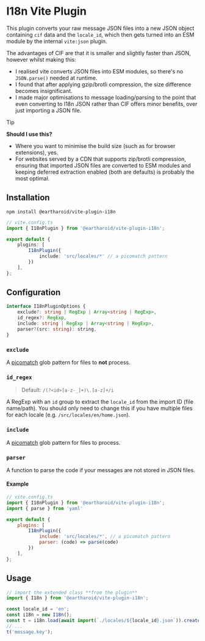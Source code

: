 # I18n Vite Plugin

This plugin converts your raw message JSON files into a new JSON object containing `cif` data and the `locale_id`,
which then gets turned into an ESM module by the internal `vite:json` plugin. 

The advantages of CIF are that it is smaller and slightly faster than JSON, however whilst making this:

- I realised vite converts JSON files into ESM modules, so there's no `JSON.parse()` needed at runtime.
- I found that after applying gzip/brotli compression, the size difference becomes insignificant.
- I made major optimisations to message loading/parsing to the point that even converting to I18n JSON rather than CIF offers minor benefits, over just importing a JSON file.

> [!TIP]
> **Should I use this?**
> 
> - Where you want to minimise the build size (such as for browser extensions), yes.
> - For websites served by a CDN that supports zip/brotli compression,
> ensuring that imported JSON files are converted to ESM modules and keeping deferred extraction enabled
> (both are defaults) is probably the most optimal.

## Installation

```
npm install @eartharoid/vite-plugin-i18n
```

```ts
// vite.config.ts
import { I18nPlugin } from '@eartharoid/vite-plugin-i18n';

export default {
	plugins: [
		I18nPlugin({
			include: 'src/locales/*' // a picomatch pattern
		})
	],
};
```

## Configuration

```ts
interface I18nPluginOptions {
	exclude?: string | RegExp | Array<string | RegExp>,
	id_regex?: RegExp,
	include: string | RegExp | Array<string | RegExp>,
	parser?(src: string): string,
}
```

### `exclude`

A [picomatch](https://github.com/micromatch/picomatch#globbing-features) glob pattern for files to **not** process.

### `id_regex`

> Default: `/(?<id>[a-z-_]+)\.[a-z]+/i`

A RegExp with an `id` group to extract the `locale_id` from the import ID (file name/path).
You should only need to change this if you have multiple files for each locale (e.g. `/src/locales/en/home.json`).

### `include`

A [picomatch](https://github.com/micromatch/picomatch#globbing-features) glob pattern for files to process.

### `parser`

A function to parse the code if your messages are not stored in JSON files.

#### Example

```js
// vite.config.ts
import { I18nPlugin } from '@eartharoid/vite-plugin-i18n';
import { parse } from 'yaml'

export default {
	plugins: [
		I18nPlugin({
			include: 'src/locales/*', // a picomatch pattern
			parser: (code) => parse(code)
		})
	],
};
```

## Usage

```ts
// import the extended class **from the plugin**
import { I18n } from '@eartharoid/vite-plugin-i18n';

const locale_id = 'en';
const i18n = new I18n();
const t = i18n.load(await import(`./locales/${locale_id}.json`)).createTranslator();
// ...
t('message.key');
```